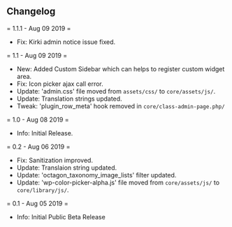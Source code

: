 ## Changelog

= 1.1.1 - Aug 09 2019 =
* Fix: Kirki admin notice issue fixed.

= 1.1 - Aug 09 2019 =
* New: Added Custom Sidebar which can helps to register custom widget area.
* Fix: Icon picker ajax call error.
* Update: 'admin.css' file moved from `assets/css/` to `core/assets/js/`.
* Update: Translation strings updated.
* Tweak: 'plugin_row_meta' hook removed in `core/class-admin-page.php/`

= 1.0 - Aug 08 2019 =
* Info: Initial Release.

= 0.2 - Aug 06 2019 =
* Fix: Sanitization improved.
* Update: Translaion string updated.
* Update: 'octagon_taxonomy_image_lists' filter updated.
* Update: 'wp-color-picker-alpha.js' file moved from `core/assets/js/` to `core/library/js/`.

= 0.1 - Aug 05 2019 =
* Info: Initial Public Beta Release
